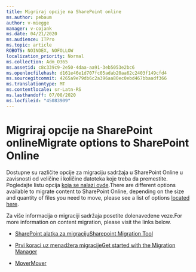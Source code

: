 ```yaml
---
title: Migriraj opcije na SharePoint online
ms.author: pebaum
author: v-miegge
manager: v-cojank
ms.date: 04/21/2020
ms.audience: ITPro
ms.topic: article
ROBOTS: NOINDEX, NOFOLLOW
localization_priority: Normal
ms.collection: Adm_O365
ms.assetid: c8c339c9-2e50-4daa-aa91-3eb5053e2bc6
ms.openlocfilehash: d161e46e1d707fc05adab20aa62c2403f149cfd4
ms.sourcegitcommit: 4265a9e79db6c2a396aa80ec0ebd467bbaadf366
ms.translationtype: MT
ms.contentlocale: sr-Latn-RS
ms.lasthandoff: 07/08/2020
ms.locfileid: "45083909"
---
```

# <a name="migrate-options-to-sharepoint-online"></a><span data-ttu-id="2c2a9-102">Migriraj opcije na SharePoint online</span><span class="sxs-lookup"><span data-stu-id="2c2a9-102">Migrate options to SharePoint Online</span></span>

<span data-ttu-id="2c2a9-103">Dostupne su različite opcije za migraciju sadržaja u SharePoint Online u zavisnosti od veličine i količine datoteka koje treba da premestite. Pogledajte listu opcija [koja se nalazi ovde](https://docs.microsoft.com/sharepointmigration/migrate-to-sharepoint-online).</span><span class="sxs-lookup"><span data-stu-id="2c2a9-103">There are different options available to migrate content to SharePoint Online, depending on the size and quantity of files you need to move, please see a list of options [located here](https://docs.microsoft.com/sharepointmigration/migrate-to-sharepoint-online).</span></span>

<span data-ttu-id="2c2a9-104">Za više informacija o migraciji sadržaja posetite dolenavedene veze.</span><span class="sxs-lookup"><span data-stu-id="2c2a9-104">For more information on content migration, please visit the links below.</span></span>

- [<span data-ttu-id="2c2a9-105">SharePoint alatka za migraciju</span><span class="sxs-lookup"><span data-stu-id="2c2a9-105">Sharepoint Migration Tool</span></span>](https://docs.microsoft.com/sharepointmigration/introducing-the-sharepoint-migration-tool)

- [<span data-ttu-id="2c2a9-106">Prvi koraci uz menadžera migracije</span><span class="sxs-lookup"><span data-stu-id="2c2a9-106">Get started with the Migration Manager</span></span>](https://docs.microsoft.com/sharepointmigration/mm-get-started)

- [<span data-ttu-id="2c2a9-107">Mover</span><span class="sxs-lookup"><span data-stu-id="2c2a9-107">Mover</span></span>](https://docs.microsoft.com/sharepointmigration/mover-plan-migration)
